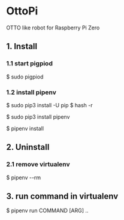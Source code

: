 # OttoPi

OTTO like robot for Raspberry Pi Zero

## 1. Install

### 1.1 start pigpiod

$ sudo pigpiod


### 1.2 install pipenv

$ sudo pip3 install -U pip
$ hash -r

$ sudo pip3 install pipenv

$ pipenv install


## 2. Uninstall

### 2.1 remove virtualenv

$ pipenv --rm


## 3. run command in virtualenv

$ pipenv run COMMAND [ARG] ..

